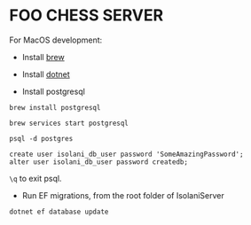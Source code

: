 # FOO CHESS SERVER

For MacOS development:
*  Install [brew](https://brew.sh)
*  Install [dotnet](https://dotnet.microsoft.com/download)

* Install postgresql
```
brew install postgresql
```


```
brew services start postgresql
```

 

```
psql -d postgres
```

 
```
create user isolani_db_user password 'SomeAmazingPassword';
alter user isolani_db_user password createdb;
```

` \q ` to exit psql.

* Run EF migrations, from the root folder of IsolaniServer
```
dotnet ef database update
```
